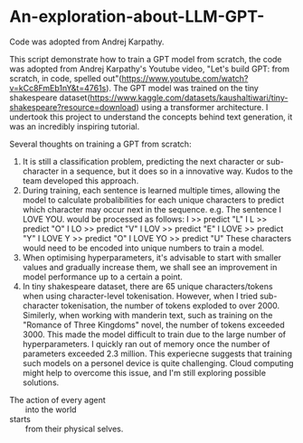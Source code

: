 # An-exploration-about-LLM-GPT-
Code was adopted from Andrej Karpathy.

This script demonstrate how to train a GPT model from scratch, the code was adopted from Andrej Karpathy's Youtube video, "Let's build GPT: from scratch, in code, spelled out"(https://www.youtube.com/watch?v=kCc8FmEb1nY&t=4761s). The GPT model was trained on the tiny shakespeare dataset(https://www.kaggle.com/datasets/kaushaltiwari/tiny-shakespeare?resource=download) using a transformer architecture. I undertook this project to understand the concepts behind text generation, it was an incredibly inspiring tutorial.

Several thoughts on training a GPT from scratch:
1. It is still a classification problem, predicting the next character or sub-character in a sequence, but it does so in a innovative way. Kudos to the team developed this approach.
2. During training, each sentence is learned multiple times, allowing the model to calculate probalibilities for each unique characters to predict which character may occur next in the sequence.
e.g. The sentence I LOVE YOU. would be processed as follows:
I  >> predict "L" 
I L >> predict "O" 
I LO >> predict "V" 
I LOV >> predict "E" 
I LOVE >> predict "Y" 
I LOVE Y >> predict "O" 
I LOVE YO >> predict "U" 
These characters would need to be encoded into unique numbers to train a model.
4. When optimising hyperparameters, it's advisable to start with smaller values and gradually increase them, we shall see an improvement in model performance up to a certain a point.
5. In tiny shakespeare dataset, there are 65 unique characters/tokens when using character-level tokenisation. However, when I tried sub-character tokenisation, the number of tokens exploded to over 2000. Similerly, when working with manderin text, such as training on the "Romance of Three Kingdoms" novel, the number of tokens exceeded 3000. This made the model difficult to train due to the large number of hyperparameters. I quickly ran out of memory once the number of parameters exceeded 2.3 million. This experiecne suggests that training such models on a personel device is quite challenging. Cloud computing might help to overcome this issue, and I'm still exploring possible solutions.

The action of every agent <br />
  into the world <br />
starts <br />
  from their physical selves. <br />
